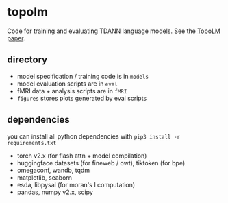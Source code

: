 # topolm
Code for training and evaluating TDANN language models. See the [TopoLM paper](https://arxiv.org/abs/2410.11516).

## directory
* model specification / training code is in `models`
* model evaluation scripts are in `eval`
* fMRI data + analysis scripts are in `fMRI`
* `figures` stores plots generated by eval scripts

## dependencies
you can install all python dependencies with `pip3 install -r requirements.txt`
* torch v2.x (for flash attn + model compilation)
* huggingface datasets (for fineweb / owt), tiktoken (for bpe)
* omegaconf, wandb, tqdm
* matplotlib, seaborn
* esda, libpysal (for moran's I computation)
* pandas, numpy v2.x, scipy
